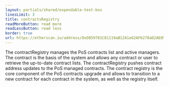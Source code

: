 ```yaml
---
layout: partials/shared/expendable-text-box
linesLimit: 3
title: contractsRegistry
readMoreButton: read more
readLessButton: read less
border: true
url: https://etherscan.io/address/0xD859701C81119aB12A1e62AF6270aD2AE05c7AB3
---
```


The contractRegistry manages the PoS contracts list and active managers. The contract is the basis of the system and allows any contract or user to retrieve the up-to-date contract lists. The contractRegistry pushes contract address updates to the PoS managed contracts. The contract registry is the core component of the PoS contracts upgrade and allows to transition to a new contract for each contract in the system, as well as the registry itself.
